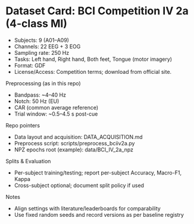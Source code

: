 # Dataset Card: BCI Competition IV 2a (4-class MI)

- Subjects: 9 (A01–A09)
- Channels: 22 EEG + 3 EOG
- Sampling rate: 250 Hz
- Tasks: Left hand, Right hand, Both feet, Tongue (motor imagery)
- Format: GDF
- License/Access: Competition terms; download from official site.

Preprocessing (as in this repo)
- Bandpass: ~4–40 Hz
- Notch: 50 Hz (EU)
- CAR (common average reference)
- Trial window: ~0.5–4.5 s post-cue

Repo pointers
- Data layout and acquisition: DATA_ACQUISITION.md
- Preprocess script: scripts/preprocess_bciiv2a.py
- NPZ epochs root (example): data/BCI_IV_2a_npz

Splits & Evaluation
- Per-subject training/testing; report per-subject Accuracy, Macro-F1, Kappa
- Cross-subject optional; document split policy if used

Notes
- Align settings with literature/leaderboards for comparability
- Use fixed random seeds and record versions as per baseline registry
